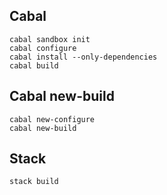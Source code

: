 ## Cabal
```
cabal sandbox init
cabal configure
cabal install --only-dependencies
cabal build
```

## Cabal new-build

```
cabal new-configure
cabal new-build
```

## Stack
```
stack build
```
